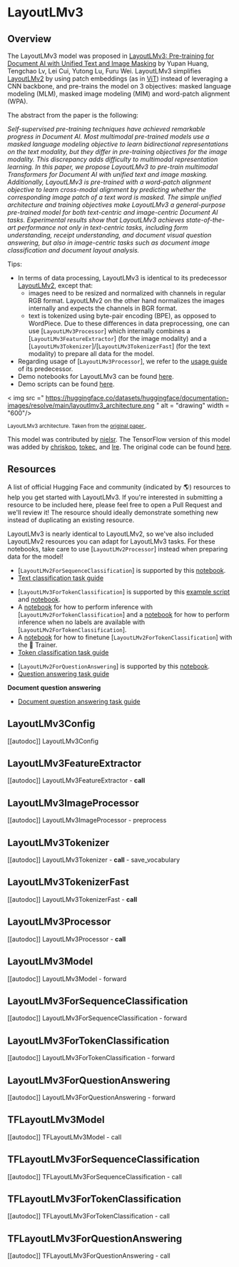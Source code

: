 <!--Copyright 2022 The HuggingFace Team. All rights reserved.

Licensed under the Apache License, Version 2.0 (the "License"); you may not use this file except in compliance with
the License. You may obtain a copy of the License at

http://www.apache.org/licenses/LICENSE-2.0

Unless required by applicable law or agreed to in writing, software distributed under the License is distributed on
an "AS IS" BASIS, WITHOUT WARRANTIES OR CONDITIONS OF ANY KIND, either express or implied. See the License for the
specific language governing permissions and limitations under the License.

⚠️ Note that this file is in Markdown but contain specific syntax for our doc-builder (similar to MDX) that may not be
rendered properly in your Markdown viewer.

-->

# LayoutLMv3

## Overview

The LayoutLMv3 model was proposed in [LayoutLMv3: Pre-training for Document AI with Unified Text and Image Masking](https://arxiv.org/abs/2204.08387) by Yupan Huang, Tengchao Lv, Lei Cui, Yutong Lu, Furu Wei.
LayoutLMv3 simplifies [LayoutLMv2](layoutlmv2) by using patch embeddings (as in [ViT](vit)) instead of leveraging a CNN backbone, and pre-trains the model on 3 objectives: masked language modeling (MLM), masked image modeling (MIM)
and word-patch alignment (WPA).

The abstract from the paper is the following:

*Self-supervised pre-training techniques have achieved remarkable progress in Document AI. Most multimodal pre-trained models use a masked language modeling objective to learn bidirectional representations on the text modality, but they differ in pre-training objectives for the image modality. This discrepancy adds difficulty to multimodal representation learning. In this paper, we propose LayoutLMv3 to pre-train multimodal Transformers for Document AI with unified text and image masking. Additionally, LayoutLMv3 is pre-trained with a word-patch alignment objective to learn cross-modal alignment by predicting whether the corresponding image patch of a text word is masked. The simple unified architecture and training objectives make LayoutLMv3 a general-purpose pre-trained model for both text-centric and image-centric Document AI tasks. Experimental results show that LayoutLMv3 achieves state-of-the-art performance not only in text-centric tasks, including form understanding, receipt understanding, and document visual question answering, but also in image-centric tasks such as document image classification and document layout analysis.*

Tips:

- In terms of data processing, LayoutLMv3 is identical to its predecessor [LayoutLMv2](layoutlmv2), except that:
    - images need to be resized and normalized with channels in regular RGB format. LayoutLMv2 on the other hand normalizes the images internally and expects the channels in BGR format.
    - text is tokenized using byte-pair encoding (BPE), as opposed to WordPiece.
  Due to these differences in data preprocessing, one can use [`LayoutLMv3Processor`] which internally combines a [`LayoutLMv3FeatureExtractor`] (for the image modality) and a [`LayoutLMv3Tokenizer`]/[`LayoutLMv3TokenizerFast`] (for the text modality) to prepare all data for the model.
- Regarding usage of [`LayoutLMv3Processor`], we refer to the [usage guide](layoutlmv2#usage-layoutlmv2processor) of its predecessor.
- Demo notebooks for LayoutLMv3 can be found [here](https://github.com/NielsRogge/Transformers-Tutorials/tree/master/LayoutLMv3).
- Demo scripts can be found [here](https://github.com/huggingface/transformers/tree/main/examples/research_projects/layoutlmv3).

< img src =" https://huggingface.co/datasets/huggingface/documentation-images/resolve/main/layoutlmv3_architecture.png "
alt = "drawing" width = "600"/>

<small> LayoutLMv3 architecture. Taken from the <a href="https://arxiv.org/abs/2204.08387"> original paper </a>. </small>

This model was contributed by [nielsr](https://huggingface.co/nielsr). The TensorFlow version of this model was added by [chriskoo](https://huggingface.co/chriskoo), [tokec](https://huggingface.co/tokec), and [lre](https://huggingface.co/lre). The original code can be found [here](https://github.com/microsoft/unilm/tree/master/layoutlmv3).

## Resources

A list of official Hugging Face and community (indicated by 🌎) resources to help you get started with LayoutLMv3. If you're interested in submitting a resource to be included here, please feel free to open a Pull Request and we'll review it! The resource should ideally demonstrate something new instead of duplicating an existing resource.

<Tip>

LayoutLMv3 is nearly identical to LayoutLMv2, so we've also included LayoutLMv2 resources you can adapt for LayoutLMv3 tasks. For these notebooks, take care to use [`LayoutLMv2Processor`] instead when preparing data for the model!

</Tip>

<PipelineTag pipeline="text-classification"/>

- [`LayoutLMv2ForSequenceClassification`] is supported by this [notebook](https://colab.research.google.com/github/NielsRogge/Transformers-Tutorials/blob/master/LayoutLMv2/RVL-CDIP/Fine_tuning_LayoutLMv2ForSequenceClassification_on_RVL_CDIP.ipynb).
- [Text classification task guide](../tasks/sequence_classification)

<PipelineTag pipeline="token-classification"/>

- [`LayoutLMv3ForTokenClassification`] is supported by this [example script](https://github.com/huggingface/transformers/tree/main/examples/research_projects/layoutlmv3) and [notebook](https://colab.research.google.com/github/NielsRogge/Transformers-Tutorials/blob/master/LayoutLMv3/Fine_tune_LayoutLMv3_on_FUNSD_(HuggingFace_Trainer).ipynb).
- A [notebook](https://colab.research.google.com/github/NielsRogge/Transformers-Tutorials/blob/master/LayoutLMv2/FUNSD/Inference_with_LayoutLMv2ForTokenClassification.ipynb) for how to perform inference with [`LayoutLMv2ForTokenClassification`] and a [notebook](https://colab.research.google.com/github/NielsRogge/Transformers-Tutorials/blob/master/LayoutLMv2/FUNSD/True_inference_with_LayoutLMv2ForTokenClassification_%2B_Gradio_demo.ipynb) for how to perform inference when no labels are available with [`LayoutLMv2ForTokenClassification`].
- A [notebook](https://colab.research.google.com/github/NielsRogge/Transformers-Tutorials/blob/master/LayoutLMv2/FUNSD/Fine_tuning_LayoutLMv2ForTokenClassification_on_FUNSD_using_HuggingFace_Trainer.ipynb) for how to finetune [`LayoutLMv2ForTokenClassification`] with the 🤗 Trainer.
- [Token classification task guide](../tasks/token_classification)

<PipelineTag pipeline="question-answering"/>

- [`LayoutLMv2ForQuestionAnswering`] is supported by this [notebook](https://colab.research.google.com/github/NielsRogge/Transformers-Tutorials/blob/master/LayoutLMv2/DocVQA/Fine_tuning_LayoutLMv2ForQuestionAnswering_on_DocVQA.ipynb).
- [Question answering task guide](../tasks/question_answering)

**Document question answering**
- [Document question answering task guide](../tasks/document_question_answering)

## LayoutLMv3Config

[[autodoc]] LayoutLMv3Config

## LayoutLMv3FeatureExtractor

[[autodoc]] LayoutLMv3FeatureExtractor
    - __call__

## LayoutLMv3ImageProcessor

[[autodoc]] LayoutLMv3ImageProcessor
    - preprocess

## LayoutLMv3Tokenizer

[[autodoc]] LayoutLMv3Tokenizer
    - __call__
    - save_vocabulary

## LayoutLMv3TokenizerFast

[[autodoc]] LayoutLMv3TokenizerFast
    - __call__

## LayoutLMv3Processor

[[autodoc]] LayoutLMv3Processor
    - __call__

## LayoutLMv3Model

[[autodoc]] LayoutLMv3Model
    - forward

## LayoutLMv3ForSequenceClassification

[[autodoc]] LayoutLMv3ForSequenceClassification
    - forward

## LayoutLMv3ForTokenClassification

[[autodoc]] LayoutLMv3ForTokenClassification
    - forward

## LayoutLMv3ForQuestionAnswering

[[autodoc]] LayoutLMv3ForQuestionAnswering
    - forward

## TFLayoutLMv3Model

[[autodoc]] TFLayoutLMv3Model
    - call

## TFLayoutLMv3ForSequenceClassification

[[autodoc]] TFLayoutLMv3ForSequenceClassification
    - call

## TFLayoutLMv3ForTokenClassification

[[autodoc]] TFLayoutLMv3ForTokenClassification
    - call

## TFLayoutLMv3ForQuestionAnswering

[[autodoc]] TFLayoutLMv3ForQuestionAnswering
    - call
